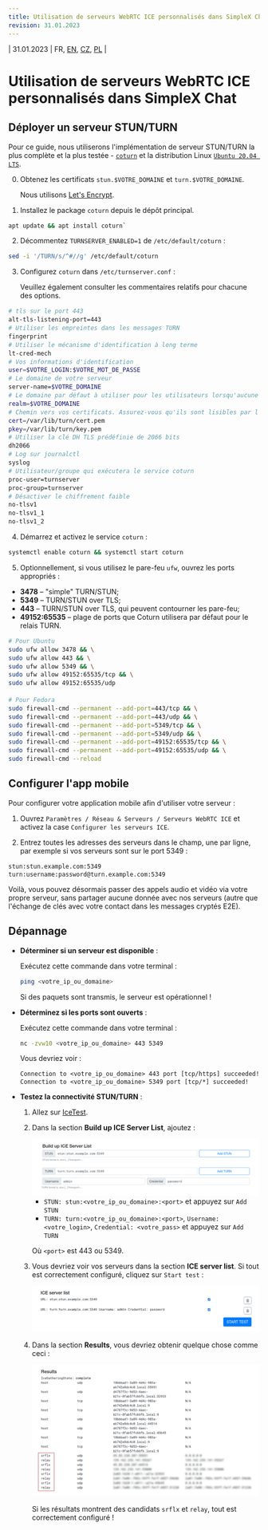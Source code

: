 ```yaml
---
title: Utilisation de serveurs WebRTC ICE personnalisés dans SimpleX Chat
revision: 31.01.2023
---
```

| 31.01.2023 | FR, [EN](/docs/WEBRTC.md), [CZ](/docs/lang/cs/WEBRTC.md), [PL](/docs/lang/pl/WEBRTC.md) |

# Utilisation de serveurs WebRTC ICE personnalisés dans SimpleX Chat

## Déployer un serveur STUN/TURN

Pour ce guide, nous utiliserons l'implémentation de serveur STUN/TURN la plus complète et la plus testée - [`coturn`](https://github.com/coturn/coturn) et la distribution Linux [`Ubuntu 20.04 LTS`](https://ubuntu.com/download/server).

0. Obtenez les certificats `stun.$VOTRE_DOMAINE` et `turn.$VOTRE_DOMAINE`.

   Nous utilisons [Let's Encrypt](https://letsencrypt.org/fr/getting-started/).

1. Installez le package `coturn` depuis le dépôt principal.

```sh
apt update && apt install coturn`
```

2. Décommentez `TURNSERVER_ENABLED=1` de `/etc/default/coturn` :

```sh
sed -i '/TURN/s/^#//g' /etc/default/coturn
```

3. Configurez `coturn` dans `/etc/turnserver.conf` :

   Veuillez également consulter les commentaires relatifs pour chacune des options.

```sh
# tls sur le port 443
alt-tls-listening-port=443
# Utiliser les empreintes dans les messages TURN
fingerprint
# Utiliser le mécanisme d'identification à long terme
lt-cred-mech
# Vos informations d'identification
user=$VOTRE_LOGIN:$VOTRE_MOT_DE_PASSE
# Le domaine de votre serveur
server-name=$VOTRE_DOMAINE
# Le domaine par défaut à utiliser pour les utilisateurs lorsqu'aucune relation explicite origine/domaine n'a été trouvée
realm=$VOTRE_DOMAINE
# Chemin vers vos certificats. Assurez-vous qu'ils sont lisibles par l'utilisateur/groupe du processus cotun
cert=/var/lib/turn/cert.pem
pkey=/var/lib/turn/key.pem
# Utiliser la clé DH TLS prédéfinie de 2066 bits
dh2066
# Log sur journalctl
syslog
# Utilisateur/groupe qui exécutera le service coturn
proc-user=turnserver
proc-group=turnserver
# Désactiver le chiffrement faible
no-tlsv1
no-tlsv1_1
no-tlsv1_2
```

4. Démarrez et activez le service `coturn` :

```sh
systemctl enable coturn && systemctl start coturn
```

5. Optionnellement, si vous utilisez le pare-feu `ufw`, ouvrez les ports appropriés :

- **3478** – "simple" TURN/STUN;
- **5349** – TURN/STUN over TLS;
- **443** – TURN/STUN over TLS, qui peuvent contourner les pare-feu;
- **49152:65535** – plage de ports que Coturn utilisera par défaut pour le relais TURN.

```sh
# Pour Ubuntu
sudo ufw allow 3478 && \
sudo ufw allow 443 && \
sudo ufw allow 5349 && \
sudo ufw allow 49152:65535/tcp && \
sudo ufw allow 49152:65535/udp

# Pour Fedora
sudo firewall-cmd --permanent --add-port=443/tcp && \
sudo firewall-cmd --permanent --add-port=443/udp && \
sudo firewall-cmd --permanent --add-port=5349/tcp && \
sudo firewall-cmd --permanent --add-port=5349/udp && \
sudo firewall-cmd --permanent --add-port=49152:65535/tcp && \
sudo firewall-cmd --permanent --add-port=49152:65535/udp && \
sudo firewall-cmd --reload
```

## Configurer l'app mobile

Pour configurer votre application mobile afin d'utiliser votre serveur :

1. Ouvrez `Paramètres / Réseau & Serveurs / Serveurs WebRTC ICE` et activez la case `Configurer les serveurs ICE`.

2. Entrez toutes les adresses des serveurs dans le champ, une par ligne, par exemple si vos serveurs sont sur le port 5349 :

```
stun:stun.example.com:5349
turn:username:password@turn.example.com:5349
```

Voilà, vous pouvez désormais passer des appels audio et vidéo via votre propre serveur, sans partager aucune donnée avec nos serveurs (autre que l'échange de clés avec votre contact dans les messages cryptés E2E).

## Dépannage

- **Déterminer si un serveur est disponible** :

  Exécutez cette commande dans votre terminal :

  ```sh
  ping <votre_ip_ou_domaine>
  ```

  Si des paquets sont transmis, le serveur est opérationnel !

- **Déterminez si les ports sont ouverts** :

  Exécutez cette commande dans votre terminal :

  ```sh
  nc -zvw10 <votre_ip_ou_domaine> 443 5349
  ```

  Vous devriez voir :

  ```
  Connection to <votre_ip_ou_domaine> 443 port [tcp/https] succeeded!
  Connection to <votre_ip_ou_domaine> 5349 port [tcp/*] succeeded!
  ```

- **Testez la connectivité STUN/TURN** :

  1. Allez sur [IceTest](https://icetest.info/).

  2. Dans la section **Build up ICE Server List**, ajoutez :

     <img src="/docs/stun_1.png">

     - `STUN: stun:<votre_ip_ou_domaine>:<port>` et appuyez sur `Add STUN`
     - `TURN: turn:<votre_ip_ou_domaine>:<port>`, `Username: <votre_login>`, `Credential: <votre_pass>` et appuyez sur `Add TURN`

     Où `<port>` est 443 ou 5349.

  3. Vous devriez voir vos serveurs dans la section **ICE server list**. Si tout est correctement configuré, cliquez sur `Start test` :

     <img src="/docs/stun_2.png">

  4. Dans la section **Results**, vous devriez obtenir quelque chose comme ceci :

     <img src="/docs/stun_3.png">

     Si les résultats montrent des candidats `srflx` et `relay`, tout est correctement configuré !

